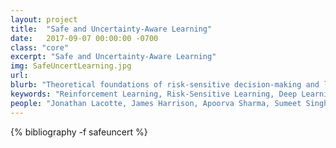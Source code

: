 ```yaml
---
layout: project
title:  "Safe and Uncertainty-Aware Learning"
date:   2017-09-07 00:00:00 -0700
class: "core"
excerpt: "Safe and Uncertainty-Aware Learning"
img: SafeUncertLearning.jpg
url: 
blurb: "Theoretical foundations of risk-sensitive decision-making and learning. Deployment of safety-critical systems in uncertain environments requires predicting and reacting to rare but potentially disastrous event. Our group focuses on devising risk-sensitive algorithms for various types of real world scenarios. This includes projects to devise algorithms for risk-sensitive planning, for inferring the profile of a risk-sensitive expert (e.g., inverse reinforcement learning, imitation learning), for interactive decision making for self-driving cars (e.g., for traffic weaving scenarios), for safe transfer of control policies from simulation environments to the real world (e.g., autonomous driving in varying weather conditions), and new techniques to merge formal methods with stochastic optimal control and deep learning for high-confidence implementation on safety-critical systems."
keywords: "Reinforcement Learning, Risk-Sensitive Learning, Deep Learning"
people: "Jonathan Lacotte, James Harrison, Apoorva Sharma, Sumeet Singh, Spencer M. Richards"
---
```


<div class="project_bib">
{% bibliography -f safeuncert %}
</div>
